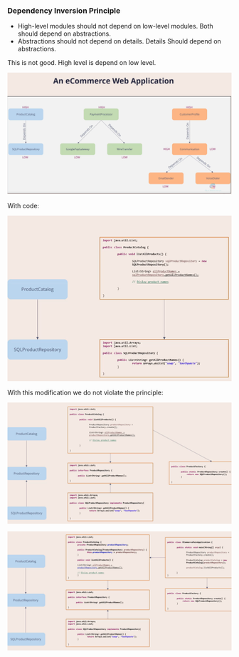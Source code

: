 ### Dependency Inversion Principle 

- High-level modules should not depend on low-level modules. Both should depend on abstractions. 
- Abstractions should not depend on details. Details Should depend on abstractions. 

This is not good. High level is depend on low level.

![img.png](../../../../../resources/solid/d/img.png)

With code:

![img.png](../../../../../resources/solid/d/img_1.png)

With this modification we do not violate the principle:

![img.png](../../../../../resources/solid/d/img_2.png)

![img.png](../../../../../resources/solid/d/img_3.png)
